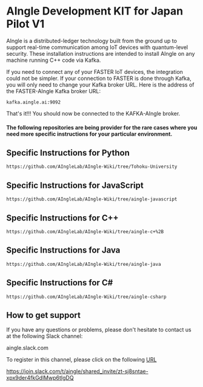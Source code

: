 # AIngle Development KIT for Japan Pilot V1

AIngle is a distributed-ledger technology built from the ground up to support real-time communication among IoT devices with quantum-level security. These installation instructions are intended to install AIngle on any machine running C++ code via Kafka.

If you need to connect any of your FASTER IoT devices, the integration could not be simpler.  If your connection to FASTER is done through Kafka, you will only need to change your Kafka broker URL.  Here is the address of the FASTER-AIngle Kafka broker URL:

```shell
kafka.aingle.ai:9092
```

That's it!!!  You should now be connected to the KAFKA-AIngle broker.

#### The following repositories are being provider for the rare cases where you need more specific instructions for your particular environment.

## Specific Instructions for Python

```
https://github.com/AIngleLab/AIngle-Wiki/tree/Tohoku-University
```



## Specific Instructions for JavaScript

```
https://github.com/AIngleLab/AIngle-Wiki/tree/aingle-javascript
```

## Specific Instructions for C++

```
https://github.com/AIngleLab/AIngle-Wiki/tree/aingle-c+%2B
```

## Specific Instructions for Java

```
https://github.com/AIngleLab/AIngle-Wiki/tree/aingle-java
```

## Specific Instructions for C#

```
https://github.com/AIngleLab/AIngle-Wiki/tree/aingle-csharp
```


## How to get support

If you have any questions or problems, please don't hesitate to contact us at the following Slack channel:

aingle.slack.com

To register in this channel, please click on the following [URL](https://join.slack.com/t/aingle/shared_invite/zt-sj8sntae-xpx9der4fkGdlMwp6tIgDQ)

https://join.slack.com/t/aingle/shared_invite/zt-sj8sntae-xpx9der4fkGdlMwp6tIgDQ

